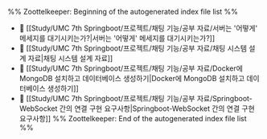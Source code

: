 %% Zoottelkeeper: Beginning of the autogenerated index file list  %%
- 📄 [[Study/UMC 7th Springboot/프로젝트/채팅 기능/공부 자료/서버는 '어떻게' 메세지를 대기시키는가?|서버는 '어떻게' 메세지를 대기시키는가?]]
- 📄 [[Study/UMC 7th Springboot/프로젝트/채팅 기능/공부 자료/채팅 시스템 설계 자료|채팅 시스템 설계 자료]]
- 📄 [[Study/UMC 7th Springboot/프로젝트/채팅 기능/공부 자료/Docker에 MongoDB 설치하고 데이터베이스 생성하기|Docker에 MongoDB 설치하고 데이터베이스 생성하기]]
- 📄 [[Study/UMC 7th Springboot/프로젝트/채팅 기능/공부 자료/Springboot-WebSocket 간의 연결 구현 요구사항|Springboot-WebSocket 간의 연결 구현 요구사항]]
%% Zoottelkeeper: End of the autogenerated index file list  %%
